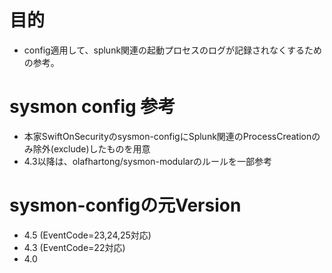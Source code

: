 # 目的
- config適用して、splunk関連の起動プロセスのログが記録されなくするための参考。


# sysmon config 参考
- 本家SwiftOnSecurityのsysmon-configにSplunk関連のProcessCreationのみ除外(exclude)したものを用意
- 4.3以降は、olafhartong/sysmon-modularのルールを一部参考

# sysmon-configの元Version
- 4.5 (EventCode=23,24,25対応)
- 4.3 (EventCode=22対応)
- 4.0


